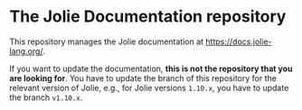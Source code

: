 # The Jolie Documentation repository

This repository manages the Jolie documentation at <https://docs.jolie-lang.org/>.

If you want to update the documentation, **this is not the repository that you are looking for**. You have to update the branch of this repository for the relevant version of Jolie, e.g., for Jolie versions `1.10.x`, you have to update the branch `v1.10.x`.
